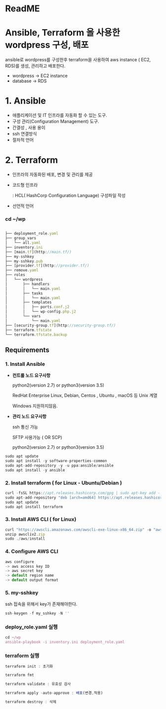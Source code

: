 # ReadME

# Ansible, Terraform 을 사용한 wordpress 구성, 배포

ansible로 wordpress를 구성한후 terraform을 사용하여 aws instance ( EC2, RDS)를 생성, 관리하고 배포한다. 

- wordpress →  EC2 instance
- database   → RDS

# **1. Ansible**

- 애플리케이션 및 IT 인프라를 자동화 할 수 있는 도구.
- 구성 관리(Configuration Management) 도구.
- 간결성 , 사용 용이
- ssh 연결방식
- 절차적 언어

# **2. Terraform**

- 인프라의 자동화된 배포, 변경 및 관리를 제공
- 코드형 인프라

   : HCL( HashCorp Configuration Language) 구성파일 작성

- 선언적 언어

### cd ~/wp

```jsx

├── deployment_role.yaml
├── group_vars
│   └── all.yaml
├── inventory.ini
├── [main.tf](http://main.tf/)
├── my-sshkey
├── my-sshkey.pub
├── [provider.tf](http://provider.tf/)
├── remove.yaml
├── roles
│   └── wordpress
│       ├── handlers
│       │   └── main.yaml
│       ├── tasks
│       │   └── main.yaml
│       ├── templates
│       │   ├── ports.conf.j2
│       │   └── wp-config.php.j2
│       └── vars
│           └── main.yaml
├── [security-group.tf](http://security-group.tf/)
├── terraform.tfstate
└── terraform.tfstate.backup
```

## Requirements

### 1. Install Ansible

- **컨트롤 노드 요구사항**

   python2(version 2.7) or python3(version 3.5)

    RedHat Enterprise Linux, Debian, Centos , Ubuntu , macOS 등 Unix 계열 

    Windows 지원하지않음.

- **관리 노드 요구사항**

    ssh 통신 가능 

    SFTP 사용가능 ( OR SCP)

    python2(version 2.7) or python3(version 3.5)

```jsx
sudo apt update
sudo apt install -y software-properties-common
sudo apt-add-repository -y -u ppa:ansible/ansible
sudo apt install -y ansible
```

    

### 2. Install terraform ( for Linux - Ubuntu/Debian )

```jsx
curl -fsSL https://apt.releases.hashicorp.com/gpg | sudo apt-key add -
sudo apt-add-repository "deb [arch=amd64] https://apt.releases.hashicorp.com $(lsb_release -cs) main"
sudo apt update
sudo apt install terraform
```

### 3. Install AWS CLI ( for Linux)

```jsx
curl "https://awscli.amazonaws.com/awscli-exe-linux-x86_64.zip" -o "awscliv2.zip"
unzip awscliv2.zip 
sudo ./aws/install
```

### 4. Configure AWS CLI

```jsx
aws configure
-> aws access key ID
-> aws secret key 
-> default region name
-> default output format
```

### 5. my-sshkey
ssh 접속을 위해서 key가 존재해야한다.
```jsx
ssh-keygen -f my_sshkey -N ''
```

### deploy_role.yaml 실행

```jsx
cd ~/wp
ansible-playbook -i inventory.ini deployment_role.yaml
```

### terraform 실행

```jsx
terraform init : 초기화 

terraform fmt

terraform validate : 유효성 검사

terraform apply -auto-approve : 배포(변경,적용)

terraform destroy : 삭제
```

